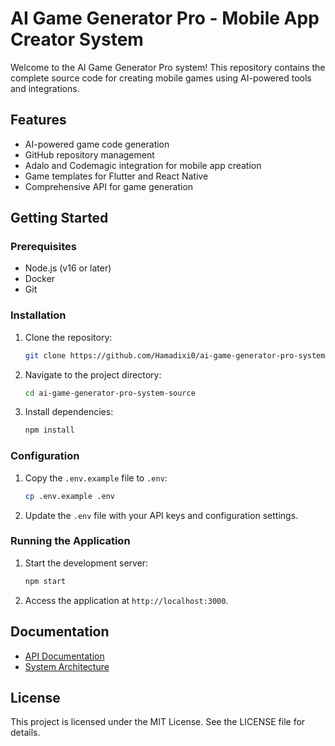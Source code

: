 # AI Game Generator Pro - Mobile App Creator System

Welcome to the AI Game Generator Pro system! This repository contains the complete source code for creating mobile games using AI-powered tools and integrations.

## Features
- AI-powered game code generation
- GitHub repository management
- Adalo and Codemagic integration for mobile app creation
- Game templates for Flutter and React Native
- Comprehensive API for game generation

## Getting Started

### Prerequisites
- Node.js (v16 or later)
- Docker
- Git

### Installation
1. Clone the repository:
   ```bash
   git clone https://github.com/Hamadixi0/ai-game-generator-pro-system-source.git
   ```
2. Navigate to the project directory:
   ```bash
   cd ai-game-generator-pro-system-source
   ```
3. Install dependencies:
   ```bash
   npm install
   ```

### Configuration
1. Copy the `.env.example` file to `.env`:
   ```bash
   cp .env.example .env
   ```
2. Update the `.env` file with your API keys and configuration settings.

### Running the Application
1. Start the development server:
   ```bash
   npm start
   ```
2. Access the application at `http://localhost:3000`.

## Documentation
- [API Documentation](API.md)
- [System Architecture](ARCHITECTURE.md)

## License
This project is licensed under the MIT License. See the LICENSE file for details.